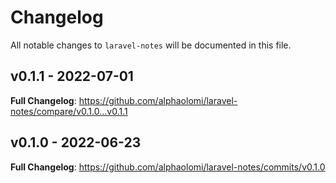 # Changelog

All notable changes to `laravel-notes` will be documented in this file.

## v0.1.1 - 2022-07-01

**Full Changelog**: https://github.com/alphaolomi/laravel-notes/compare/v0.1.0...v0.1.1

## v0.1.0 - 2022-06-23

**Full Changelog**: https://github.com/alphaolomi/laravel-notes/commits/v0.1.0
